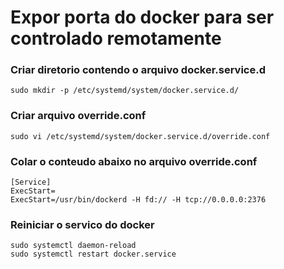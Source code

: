 # Expor porta do docker para ser controlado remotamente

### Criar diretorio contendo o arquivo docker.service.d
```
sudo mkdir -p /etc/systemd/system/docker.service.d/
```

### Criar arquivo override.conf
```
sudo vi /etc/systemd/system/docker.service.d/override.conf
```

### Colar o conteudo abaixo no arquivo override.conf
```
[Service]
ExecStart=
ExecStart=/usr/bin/dockerd -H fd:// -H tcp://0.0.0.0:2376
```

### Reiniciar o servico do docker
```
sudo systemctl daemon-reload
sudo systemctl restart docker.service
```
